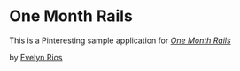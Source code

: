 # One Month Rails

This is a Pinteresting sample application for
[*One Month Rails*](http://onemonthrails.com)

by [Evelyn Rios](http://evelynrios.com)
